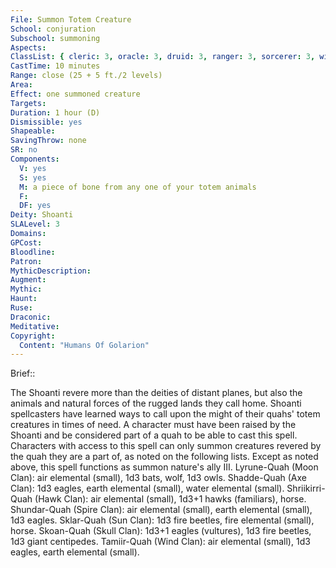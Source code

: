 ```yaml
---
File: Summon Totem Creature
School: conjuration
Subschool: summoning
Aspects: 
ClassList: { cleric: 3, oracle: 3, druid: 3, ranger: 3, sorcerer: 3, wizard: 3, summoner: 3, unchained summoner: 3 }
CastTime: 10 minutes
Range: close (25 + 5 ft./2 levels)
Area: 
Effect: one summoned creature
Targets: 
Duration: 1 hour (D)
Dismissible: yes
Shapeable: 
SavingThrow: none
SR: no
Components:
  V: yes
  S: yes
  M: a piece of bone from any one of your totem animals
  F: 
  DF: yes
Deity: Shoanti
SLALevel: 3
Domains: 
GPCost: 
Bloodline: 
Patron: 
MythicDescription: 
Augment: 
Mythic: 
Haunt: 
Ruse: 
Draconic: 
Meditative: 
Copyright:
  Content: "Humans Of Golarion"
---
```

Brief:: 

The Shoanti revere more than the deities of distant planes, but also the animals and natural forces of the rugged lands they call home. Shoanti spellcasters have learned ways to call upon the might of their quahs' totem creatures in times of need. A character must have been raised by the Shoanti and be considered part of a quah to be able to cast this spell. Characters with access to this spell can only summon creatures revered by the quah they are a part of, as noted on the following lists. Except as noted above, this spell functions as summon nature's ally III.  Lyrune-Quah (Moon Clan): air elemental (small), 1d3 bats, wolf, 1d3 owls.  Shadde-Quah (Axe Clan): 1d3 eagles, earth elemental (small), water elemental (small).  Shriikirri-Quah (Hawk Clan): air elemental (small), 1d3+1 hawks (familiars), horse.  Shundar-Quah (Spire Clan): air elemental (small), earth elemental (small), 1d3 eagles.  Sklar-Quah (Sun Clan): 1d3 fire beetles, fire elemental (small), horse.  Skoan-Quah (Skull Clan): 1d3+1 eagles (vultures), 1d3 fire beetles, 1d3 giant centipedes.  Tamiir-Quah (Wind Clan): air elemental (small), 1d3 eagles, earth elemental (small).
